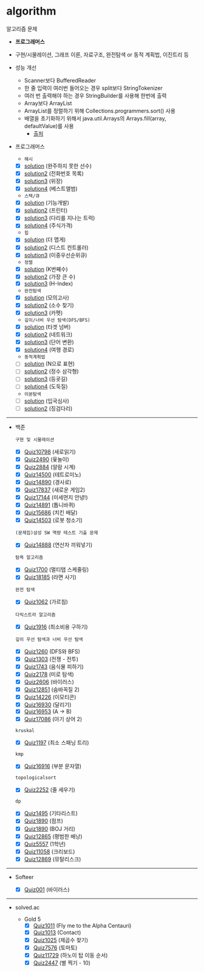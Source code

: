 # algorithm

알고리즘 문제

- **프로그래머스**
- 구현/시물레이션, 그래프 이론, 자료구조, 완전탐색 or 동적 계획법, 이진트리 등
- 성능 개선
  - Scanner보다 BufferedReader
  - 한 줄 입력이 여러번 들어오는 경우 split보다 StringTokenizer
  - 여러 번 출력해야 하는 경우 StringBuilder를 사용해 한번에 출력
  - Array보다 ArrayList
  - ArrayList를 정렬하기 위해 Collections.programmers.sort() 사용
  - 배열을 초기화하기 위해서 java.util.Arrays의 Arrays.fill(array, defaultValue)를 사용
    - [출처](https://mangkyu.tistory.com/181)

- 프로그래머스
  - `해시`
  - [x] [solution](https://programmers.co.kr/learn/courses/30/lessons/42576) (완주하지 못한 선수)
  - [x] [solution2](https://programmers.co.kr/learn/courses/30/lessons/42577) (전화번호 목록)
  - [x] [solution3](https://programmers.co.kr/learn/courses/30/lessons/42578) (위장)
  - [x] [solution4](https://programmers.co.kr/learn/courses/30/lessons/42579) (베스트앨범)

  - `스택/큐`
  - [x] [solution](https://programmers.co.kr/learn/courses/30/lessons/42586) (기능개발)
  - [x] [solution2](https://programmers.co.kr/learn/courses/30/lessons/42587) (프린터)
  - [x] [solution3](https://programmers.co.kr/learn/courses/30/lessons/42583) (다리를 지나는 트럭)
  - [x] [solution4](https://programmers.co.kr/learn/courses/30/lessons/42584) (주식가격)

  - `힙`
  - [x] [solution](https://programmers.co.kr/learn/courses/30/lessons/42626) (더 맵게)
  - [x] [solution2](https://programmers.co.kr/learn/courses/30/lessons/42627) (디스트 컨트롤러)
  - [x] [solution3](https://programmers.co.kr/learn/courses/30/lessons/42628) (이중우선순위큐)
  
  - `정렬`
  - [x] [solution](https://programmers.co.kr/learn/courses/30/lessons/42748) (K번째수)
  - [x] [solution2](https://programmers.co.kr/learn/courses/30/lessons/42746) (가장 큰 수)
  - [x] [solution3](https://programmers.co.kr/learn/courses/30/lessons/42747) (H-Index)

  - `완전탐색`
  - [x] [solution](https://programmers.co.kr/learn/courses/30/lessons/42840) (모의고사)
  - [x] [solution2](https://programmers.co.kr/learn/courses/30/lessons/42839) (소수 찾기)
  - [x] [solution3](https://programmers.co.kr/learn/courses/30/lessons/42842) (카펫)

  - `깊이/너비 우선 탐색(DFS/BFS)`
  - [x] [solution](https://programmers.co.kr/learn/courses/30/lessons/43165) (타겟 넘버)
  - [x] [solution2](https://programmers.co.kr/learn/courses/30/lessons/43162) (네트워크)
  - [x] [solution3](https://programmers.co.kr/learn/courses/30/lessons/43163) (단어 변환)
  - [x] [solution4](https://programmers.co.kr/learn/courses/30/lessons/43164) (여행 경로)

  - `동적계획법`
  - [ ] [solution](https://programmers.co.kr/learn/courses/30/lessons/42895) (N으로 표현)
  - [ ] [solution2](https://programmers.co.kr/learn/courses/30/lessons/43105) (정수 삼각형)
  - [ ] [solution3](https://programmers.co.kr/learn/courses/30/lessons/42898) (등굣길)
  - [ ] [solution4](https://programmers.co.kr/learn/courses/30/lessons/42897) (도둑질)

  - `이분탐색`
  - [ ] [solution](https://programmers.co.kr/learn/courses/30/lessons/43238) (입국심사)
  - [ ] [solution2](https://programmers.co.kr/learn/courses/30/lessons/43236) (징검다리)
---

- 백준

  `구현 및 시물레이션`
  - [x] [Quiz10798](https://www.acmicpc.net/problem/10798) (세로읽기)
  - [x] [Quiz2490](https://www.acmicpc.net/problem/2490) (윷놀이)
  - [x] [Quiz2884](https://www.acmicpc.net/problem/2884) (알람 시계)
  - [x] [Quiz14500](https://www.acmicpc.net/problem/14500) (테트로미노)
  - [x] [Quiz14890](https://www.acmicpc.net/problem/14890) (경사로)
  - [x] [Quiz17837](https://www.acmicpc.net/problem/17837) (새로운 게임2)
  - [x] [Quiz17144](https://www.acmicpc.net/problem/17144) (미세먼지 안녕!)
  - [x] [Quiz14891](https://www.acmicpc.net/problem/14891) (톱니바퀴)
  - [x] [Quiz15686](https://www.acmicpc.net/problem/15686) (치킨 배달)
  - [x] [Quiz14503](https://www.acmicpc.net/problem/14503) (로봇 청소기)

  `(문제집)삼성 SW 역량 테스트 기출 문제`
  - [x] [Quiz14888](https://www.acmicpc.net/problem/14888) (연산자 끼워넣기)

  `탐욕 알고리즘`
  - [x] [Quiz1700](https://www.acmicpc.net/problem/1700) (멀티탭 스케줄링)
  - [x] [Quiz18185](https://www.acmicpc.net/problem/18185) (라면 사기)

  `완전 탐색`
  - [x] [Quiz1062](https://www.acmicpc.net/problem/1062) (가르침)

  `다익스트라 알고리즘`
  - [x] [Quiz1916](https://www.acmicpc.net/problem/1916) (최소비용 구하기)

  `깊이 우선 탐색과 너비 우선 탐색`
  - [x] [Quiz1260](https://www.acmicpc.net/problem/1260) (DFS와 BFS)
  - [x] [Quiz1303](https://www.acmicpc.net/problem/1303) (전쟁 - 전투)
  - [x] [Quiz1743](https://www.acmicpc.net/problem/1743) (음식물 피하기)
  - [x] [Quiz2178](https://www.acmicpc.net/problem/2178) (미로 탐색)
  - [x] [Quiz2606](https://www.acmicpc.net/problem/2606) (바이러스)
  - [x] [Quiz12851](https://www.acmicpc.net/problem/12851) (숨바꼭질 2)
  - [x] [Quiz14226](https://www.acmicpc.net/problem/14226) (이모티콘)
  - [x] [Quiz16930](https://www.acmicpc.net/problem/16930) (달리기)
  - [x] [Quiz16953](https://www.acmicpc.net/problem/16953) (A → B)
  - [x] [Quiz17086](https://www.acmicpc.net/problem/17086) (아기 상어 2)

  `kruskal`
  - [x] [Quiz1197](https://www.acmicpc.net/problem/1197) (최소 스패닝 트리)

  `kmp`
  - [x] [Quiz16916](https://www.acmicpc.net/problem/16916) (부분 문자열) 

  `topologicalsort`
  - [x] [Quiz2252](https://www.acmicpc.net/problem/2252) (줄 세우기)

  `dp`
  - [x] [Quiz1495](https://www.acmicpc.net/problem/1495) (기타리스트)
  - [x] [Quiz1890](https://www.acmicpc.net/problem/1890) (점프)
  - [x] [Quiz1890](https://www.acmicpc.net/problem/12026) (BOJ 거리)
  - [x] [Quiz12865](https://www.acmicpc.net/problem/12865) (평범한 배낭)
  - [x] [Quiz5557](https://www.acmicpc.net/problem/5557) (1학년)
  - [x] [Quiz11058](https://www.acmicpc.net/problem/11058) (크리보드)
  - [x] [Quiz12869](https://www.acmicpc.net/problem/12869) (뮤탈리스크)

---

- Softeer

  - [x] [Quiz001](https://softeer.ai/practice/info.do?idx=1&eid=407) (바이러스)

---

- solved.ac
  
  - Gold 5
    - [x] [Quiz1011](https://www.acmicpc.net/problem/1011) (Fly me to the Alpha Centauri)
    - [x] [Quiz1013](https://www.acmicpc.net/problem/1013) (Contact)
    - [x] [Quiz1025](https://www.acmicpc.net/problem/1025) (제곱수 찾기)
    - [x] [Quiz7576](https://www.acmicpc.net/problem/7576) (토마토)
    - [x] [Quiz11729](https://www.acmicpc.net/problem/11729) (하노이 탑 이동 순서)
    - [x] [Quiz2447](https://www.acmicpc.net/problem/2447) (별 찍기 - 10)